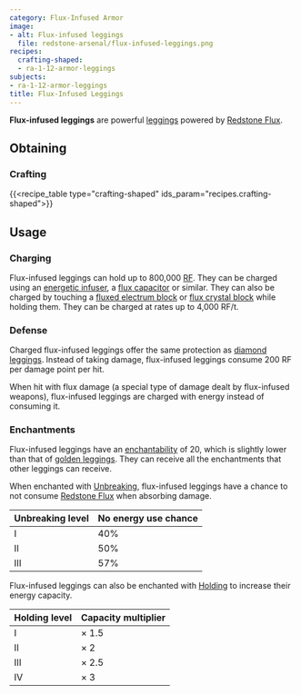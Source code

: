 ```yaml
---
category: Flux-Infused Armor
image:
- alt: Flux-infused leggings
  file: redstone-arsenal/flux-infused-leggings.png
recipes:
  crafting-shaped:
  - ra-1-12-armor-leggings
subjects:
- ra-1-12-armor-leggings
title: Flux-Infused Leggings
---
```


**Flux-infused leggings** are powerful
[leggings](https://minecraft.gamepedia.com/Leggings) powered by [Redstone
Flux](/docs/redstone-flux/).


Obtaining
---------

### Crafting
{{<recipe_table type="crafting-shaped" ids_param="recipes.crafting-shaped">}}


Usage
-----

### Charging
Flux-infused leggings can hold up to 800,000 [RF](/docs/redstone-flux/). They
can be charged using an [energetic infuser](../../thermal-expansion/energetic-infuser/), a [flux
capacitor](../../thermal-expansion/flux-capacitor/) or similar. They can also be charged by
touching a [fluxed electrum block](../fluxed-electrum-block/) or [flux
crystal block](../flux-crystal-block) while holding them. They can be charged
at rates up to 4,000 RF/t.

### Defense
Charged flux-infused leggings offer the same protection as [diamond
leggings](https://minecraft.gamepedia.com/Diamond_Leggings). Instead of taking
damage, flux-infused leggings consume 200 RF per damage point per hit.

When hit with flux damage (a special type of damage dealt by flux-infused
weapons), flux-infused leggings are charged with energy instead of consuming it.

### Enchantments
Flux-infused leggings have an
[enchantability](https://minecraft.gamepedia.com/Enchantability) of 20, which is
slightly lower than that of [golden
leggings](https://minecraft.gamepedia.com/Golden_Leggings). They can receive all
the enchantments that other leggings can receive.

When enchanted with [Unbreaking](https://minecraft.gamepedia.com/Unbreaking),
flux-infused leggings have a chance to not consume [Redstone
Flux](/docs/redstone-flux/) when absorbing damage.

| Unbreaking level | No energy use chance |
|---|---|
| I | 40% |
| II | 50% |
| III | 57% |


Flux-infused leggings can also be enchanted with [Holding](../../cofh-core/holding/) to
increase their energy capacity.

| Holding level | Capacity multiplier |
|---|---|
| I | × 1.5 |
| II | × 2 |
| III | × 2.5 |
| IV | × 3 |

